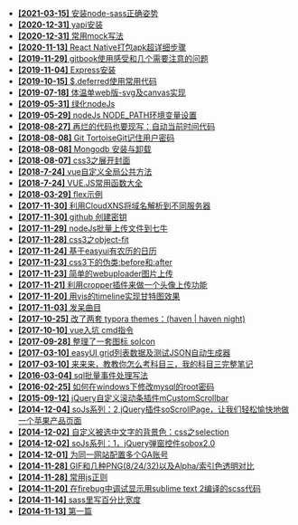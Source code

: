 * [**[2021-03-15]** 安装node-sass正确姿势](docs\nodejs\20210315-npmnodesass.md)
* [**[2020-12-31]** yapi安装](docs\mock\20201231-yapiInstall.md)
* [**[2020-12-31]** 常用mock写法](docs\mock\20201231-mockDemo.md)
* [**[2020-11-13]** React Native打包apk超详细步骤](docs\react\20201113-nativebulidapk.md)
* [**[2019-11-29]** gitbook使用感受和几个需要注意的问题](docs\skill\20191129-gitbookSkill.md)
* [**[2019-11-04]** Express安装](docs\nodejs\20191104-expressInstall.md)
* [**[2019-10-15]** $.deferred使用常用代码](docs\js\20191015-deferred.md)
* [**[2019-07-18]** 体温单web版-svg及canvas实现](docs\js\20190718-temsheet.md)
* [**[2019-05-31]** 绿化nodeJs](docs\nodejs\20190531-nodeConfig.md)
* [**[2019-05-29]** nodeJs NODE_PATH环境变量设置](docs\nodejs\20190529-nodepath.md)
* [**[2018-08-27]** 再烂的代码也要现写：自动当前时间代码](docs\js\20180827-runtime.md)
* [**[2018-08-08]** Git TortoiseGit记住用户密码](docs\skill\20180808-gitSavePull.md)
* [**[2018-08-08]** Mongodb 安装与卸载](docs\skill\20180809-mongoInstall.md)
* [**[2018-08-07]** css3之展开封面](docs\css\2018-0807-extendCover.md)
* [**[2018-7-24]** vue自定义全局公共方法](docs\vue\2018-0724-vueglobalfunc.md)
* [**[2018-7-24]** VUE.JS常用函数大全](docs\vue\2018-0724-vuecommon.md)
* [**[2018-03-29]** flex示例](docs\css\2018-0329-flex.md)
* [**[2017-11-30]** 利用CloudXNS将域名解析到不同服务器](docs\skill\20171130-CloudXNS.md)
* [**[2017-11-30]** github 创建密钥](docs\skill\20171130-githubkey.md)
* [**[2017-11-29]** nodeJs批量上传文件到七牛](docs\nodejs\20171129-nodeJsQiniu.md)
* [**[2017-11-28]** css3之object-fit](docs\css\20171128-objectFit.md)
* [**[2017-11-24]** 基于easyui有农历的日历](docs\js\20171124-calendar.md)
* [**[2017-11-23]** css3下的伪类:before和:after](docs\css\20171123-pseudo-class.md)
* [**[2017-11-23]** 简单的webuploader图片上传](docs\js\20171123-webuploader.md)
* [**[2017-11-21]** 利用cropper插件来做一个头像上传功能](docs\js\20171121-cropper.md)
* [**[2017-11-20]** 用vis的timeline实现甘特图效果](docs\js\20171120-gantt.md)
* [**[2017-11-03]** 发呆曲目](docs\life\20171103.md)
* [**[2017-10-25]** 改了两套 typora themes：(haven | haven night)](docs\color\typoraHavenStyle.md)
* [**[2017-10-10]** vue入坑 cmd指令](docs\vue\diary-vue-1.md)
* [**[2017-09-28]** 整理了一套图标 soIcon](docs\css\soicon.md)
* [**[2017-03-10]** easyUI grid列表数据及测试JSON自动生成器](docs\js\easygridJson.md)
* [**[2017-03-10]** 来来来，教教你怎么考科目三，我的科目三完整笔记](docs\life\kemu3.md)
* [**[2016-03-04]** sql批量事件处理写法](docs\skill\sqlnote.md)
* [**[2016-02-25]** 如何在windows下修改mysql的root密码](docs\skill\windowspassword.md)
* [**[2015-09-12]** jQuery自定义滚动条插件mCustomScrollbar](docs\js\mCustomScrollbar.md)
* [**[2014-12-04]** soJs系列：2,jQuery插件soScrollPage，让我们轻松愉快地做一个苹果产品页面](docs\js\soscrollpage.md)
* [**[2014-12-02]** 自定义被选中文字的背景色：css之selection](docs\css\selection.md)
* [**[2014-12-02]** soJs系列：1，jQuery弹窗控件sobox2.0](docs\js\sobox.md)
* [**[2014-12-01]** 为同一网站配置多个GA账号](docs\js\manyGA.md)
* [**[2014-11-28]** GIF和几种PNG(8/24/32)以及Alpha/索引色透明对比](docs\css\pngAlpha.md)
* [**[2014-11-28]** 常用js正则](docs\js\manyjsEx.md)
* [**[2014-11-20]** 在firebug中调试显示用sublime text 2编译的scss代码](docs\css\firebugsass.md)
* [**[2014-11-14]** sass里写百分比宽度](docs\css\sasspre.md)
* [**[2014-11-13]** 第一篇](docs\afirst.md)
